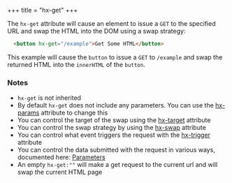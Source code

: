 +++
title = "hx-get"
+++

The `hx-get` attribute will cause an element to issue a `GET` to the specified URL and swap
the HTML into the DOM using a swap strategy:

```html
  <button hx-get="/example">Get Some HTML</button>
```

This example will cause the `button` to issue a `GET` to `/example` and swap the returned HTML into
 the `innerHTML` of the `button`.

### Notes

* `hx-get` is not inherited
* By default `hx-get` does not include any parameters.  You can use the [hx-params](@/attributes/hx-params.md)
  attribute to change this
* You can control the target of the swap using the [hx-target](@/attributes/hx-target.md) attribute
* You can control the swap strategy by using the [hx-swap](@/attributes/hx-swap.md) attribute
* You can control what event triggers the request with the [hx-trigger](@/attributes/hx-trigger.md) attribute
* You can control the data submitted with the request in various ways, documented here: [Parameters](@/docs.md#parameters)
* An empty `hx-get:""` will make a get request to the current url and will swap the current HTML page 
